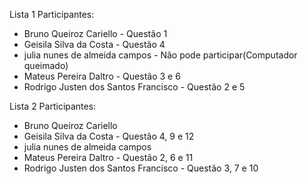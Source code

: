Lista 1
Participantes:
* Bruno Queiroz Cariello - Questão 1
* Geisila Silva da Costa - Questão 4
* julia nunes de almeida campos - Não pode participar(Computador queimado)
* Mateus Pereira Daltro - Questão 3 e 6
* Rodrigo Justen dos Santos Francisco - Questão 2 e 5

Lista 2
Participantes:
* Bruno Queiroz Cariello 
* Geisila Silva da Costa - Questão 4, 9 e 12
* julia nunes de almeida campos
* Mateus Pereira Daltro - Questão 2, 6 e 11
* Rodrigo Justen dos Santos Francisco - Questão 3, 7 e 10
